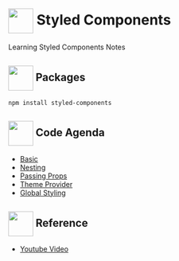 # <img align= center width=50px src="https://images.velog.io/images/vi2920va/post/9b15f05e-6a45-4490-9003-2250397ecf58/%EB%8B%A4%EC%9A%B4%EB%A1%9C%EB%93%9C.png"> Styled Components
Learning Styled Components Notes
 
 
## <img align= center width=50px src="https://upload.wikimedia.org/wikipedia/commons/thumb/d/db/Npm-logo.svg/540px-Npm-logo.svg.png"> Packages

```
npm install styled-components
```
 
## <img align= center width=50px src="https://cdn0.iconfinder.com/data/icons/editorial-darkmode/24/editorial_html-512.png"> Code Agenda
- <a href="https://github.com/BasmaElhoseny01/styled-components/blob/master/src/components/styles/Container.styled.js">Basic</a>
- <a href="https://github.com/BasmaElhoseny01/styled-components/blob/master/src/components/styles/StyledHeader.styled.js">Nesting</a>
- <a href="https://github.com/BasmaElhoseny01/styled-components/blob/master/src/components/styles/StyledHeaderWithProps.styled.js">Passing Props</a>
- <a href="https://github.com/BasmaElhoseny01/styled-components/blob/master/src/components/styles/ContainerUsesThemeProvider.styled.js">Theme Provider</a>
- <a href="https://github.com/BasmaElhoseny01/styled-components/blob/master/src/components/styles/Global.js">Global Styling</a>
 
 ##  <img align= center width=50px src="https://freeiconshop.com/wp-content/uploads/edd/search-flat.png"> Reference
 - <a href="https://www.youtube.com/watch?v=02zO0hZmwnw">Youtube Video</a>
